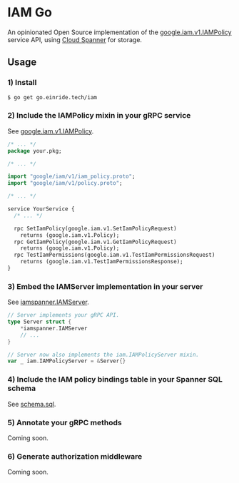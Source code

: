 # IAM Go

An opinionated Open Source implementation of the
[google.iam.v1.IAMPolicy][iam-policy] service API, using [Cloud
Spanner][cloud-spanner] for storage.

[iam-policy]: https://github.com/googleapis/googleapis/blob/master/google/iam/v1/iam_policy.proto
[cloud-spanner]: https://cloud.google.com/spanner

## Usage

### 1) Install

```bash
$ go get go.einride.tech/iam
```

### 2) Include the IAMPolicy mixin in your gRPC service

See [google.iam.v1.IAMPolicy][iam-policy-proto].

```proto
/* ... */
package your.pkg;

/* ... */

import "google/iam/v1/iam_policy.proto";
import "google/iam/v1/policy.proto";

/* ... */

service YourService {
  /* ... */

  rpc SetIamPolicy(google.iam.v1.SetIamPolicyRequest)
    returns (google.iam.v1.Policy);
  rpc GetIamPolicy(google.iam.v1.GetIamPolicyRequest)
    returns (google.iam.v1.Policy);
  rpc TestIamPermissions(google.iam.v1.TestIamPermissionsRequest)
    returns (google.iam.v1.TestIamPermissionsResponse);
}
```

[iam-policy-proto]: https://github.com/googleapis/googleapis/blob/master/google/iam/v1/iam_policy.proto

### 3) Embed the IAMServer implementation in your server

See [iamspanner.IAMServer][iam-server].

[iam-server]: ./iamspanner/server.go

```go
// Server implements your gRPC API.
type Server struct {
	*iamspanner.IAMServer
	// ...
}

// Server now also implements the iam.IAMPolicyServer mixin.
var _ iam.IAMPolicyServer = &Server{}
```

### 4) Include the IAM policy bindings table in your Spanner SQL schema

See [schema.sql][schema-sql].

[schema-sql]: ./iamspanner/schema.sql

### 5) Annotate your gRPC methods

Coming soon.

### 6) Generate authorization middleware

Coming soon.
